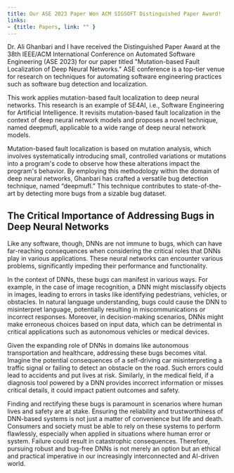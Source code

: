 ```yaml
---
title: Our ASE 2023 Paper Won ACM SIGSOFT Distinguished Paper Award! 
links:
- {title: Papers, link: "" }
---
```


Dr. Ali Ghanbari and I have received the Distinguished Paper Award at the 38th IEEE/ACM International Conference on Automated Software Engineering (ASE 2023) for our paper titled "Mutation-based Fault Localization of Deep Neural Networks." ASE conference is a top-tier venue for research on techniques for automating software engineering practices such as software bug detection and localization.

This work applies mutation-based fault localization to deep neural networks. This research is an example of SE4AI, i.e., Software Engineering for Artificial Intelligence. It revisits mutation-based fault localization in the context of deep neural network models and proposes a novel technique, named deepmufl, applicable to a wide range of deep neural network models.

Mutation-based fault localization is based on mutation analysis, which involves systematically introducing small, controlled variations or mutations into a program's code to observe how these alterations impact the program's behavior. By employing this methodology within the domain of deep neural networks, Ghanbari has crafted a versatile bug detection technique, named “deepmufl.” This technique contributes to state-of-the-art by detecting more bugs from a sizable bug dataset.

## The Critical Importance of Addressing Bugs in Deep Neural Networks

Like any software, though, DNNs are not immune to bugs, which can have far-reaching consequences when considering the critical roles that DNNs play in various applications. These neural networks can encounter various problems, significantly impeding their performance and functionality.

In the context of DNNs, these bugs can manifest in various ways. For example, in the case of image recognition, a DNN might misclassify objects in images, leading to errors in tasks like identifying pedestrians, vehicles, or obstacles. In natural language understanding, bugs could cause the DNN to misinterpret language, potentially resulting in miscommunications or incorrect responses. Moreover, in decision-making scenarios, DNNs might make erroneous choices based on input data, which can be detrimental in critical applications such as autonomous vehicles or medical devices.

Given the expanding role of DNNs in domains like autonomous transportation and healthcare, addressing these bugs becomes vital. Imagine the potential consequences of a self-driving car misinterpreting a traffic signal or failing to detect an obstacle on the road. Such errors could lead to accidents and put lives at risk. Similarly, in the medical field, if a diagnosis tool powered by a DNN provides incorrect information or misses critical details, it could impact patient outcomes and safety.

Finding and rectifying these bugs is paramount in scenarios where human lives and safety are at stake. Ensuring the reliability and trustworthiness of DNN-based systems is not just a matter of convenience but life and death. Consumers and society must be able to rely on these systems to perform flawlessly, especially when applied in situations where human error or system. Failure could result in catastrophic consequences. Therefore, pursuing robust and bug-free DNNs is not merely an option but an ethical and practical imperative in our increasingly interconnected and AI-driven world.
